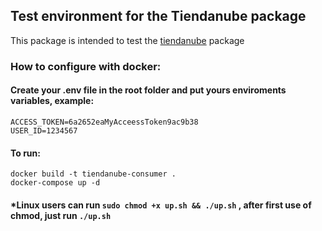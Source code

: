 ## Test environment for the Tiendanube package

 This package is intended to test the [tiendanube](https://github.com/gbrancods/tiendanube) package

### How to configure with docker:
#### Create your .env file in the root folder and put yours enviroments variables, example:

~~~~
ACCESS_TOKEN=6a2652eaMyAcceessToken9ac9b38
USER_ID=1234567
~~~~

#### To run:

~~~~
docker build -t tiendanube-consumer .
docker-compose up -d
~~~~

#### *Linux users can run `sudo chmod +x up.sh && ./up.sh` , after first use of chmod, just run `./up.sh`